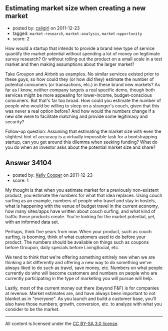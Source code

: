 ## Estimating market size when creating a new market

- posted by: [caligirl](https://stackexchange.com/users/-1/14963-caligirl) on 2011-12-23
- tagged: `market-research`, `market-analysis`, `market-opportunity`
- score: 2

How would a startup that intends to provide a brand new type of service quantify the market potential without spending a lot of money on legitimate survey research? Or without rolling out the product on a small scale in a test market and then making assumptions about the larger market?

Take Groupon and Airbnb as examples. No similar services existed prior to these guys, so how could they (or how *did* they) estimate the number of potential consumers (or transactions, etc.) in these brand new markets? As far as I know, neither company targets a real specific demo, though both services might be more appealing for lower-income, budget-conscious consumers. But that's far too broad. How could you estimate the number of people who would be willing to sleep on a stranger's couch, given that this was never a real option before? And how would the numbers change if a new site were to facilitate matching and provide some legitimacy and security?

Follow-up question: Assuming that estimating the market size with even the slightest hint of accuracy is a virtually impossible task for a bootstrapping startup, can you get around this dilemma when seeking funding? What do you do when an investor asks about the potential market size and share?


## Answer 34104

- posted by: [Kelly Cooper](https://stackexchange.com/users/-1/15121-kelly-cooper) on 2011-12-23
- score: 1

My thought is that when you estimate market for a previously non-existent product, you estimate the numbers for what that idea replaces. Using couch surfing as an example, numbers of people who travel and stay in hostels, what is happening with the venue of budget travel in the current economy, how many sites/apps have written about couch surfing, and what kind of traffic those products create. You're looking for the market potential, yet, with an informed data set. 

Perhaps, think five years from now. When your product, such as couch surfing, is booming, think of what customers used to do before your product. The numbers should be available on things such as coupons before Groupon, daily specials before LivingSocial, etc. 

We tend to think that we're offering something entirely new when we are thinking a bit differently and offering a new way to do something we've always liked to do such as travel, save money, etc. Numbers on what people currently do who will become customers and numbers on people who are currently participating in the type of marketing you will pursue will help.

Lastly, most of the current money out there (beyond F&F) is for companies at revenue. Market estimates are, and have always been important to not blanket as in "everyone". As you launch and build a customer base, you'll also have those numbers; growth, conversion, etc. to analyze with what you consider to be the market. 



---

All content is licensed under the [CC BY-SA 3.0 license](https://creativecommons.org/licenses/by-sa/3.0/).
